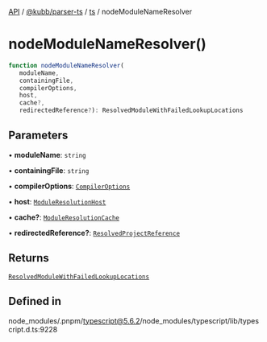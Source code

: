 [API](../../../../../packages.md) / [@kubb/parser-ts](../../../index.md) / [ts](../index.md) / nodeModuleNameResolver

# nodeModuleNameResolver()

```ts
function nodeModuleNameResolver(
   moduleName, 
   containingFile, 
   compilerOptions, 
   host, 
   cache?, 
   redirectedReference?): ResolvedModuleWithFailedLookupLocations
```

## Parameters

• **moduleName**: `string`

• **containingFile**: `string`

• **compilerOptions**: [`CompilerOptions`](../interfaces/CompilerOptions.md)

• **host**: [`ModuleResolutionHost`](../interfaces/ModuleResolutionHost.md)

• **cache?**: [`ModuleResolutionCache`](../interfaces/ModuleResolutionCache.md)

• **redirectedReference?**: [`ResolvedProjectReference`](../interfaces/ResolvedProjectReference.md)

## Returns

[`ResolvedModuleWithFailedLookupLocations`](../interfaces/ResolvedModuleWithFailedLookupLocations.md)

## Defined in

node\_modules/.pnpm/typescript@5.6.2/node\_modules/typescript/lib/typescript.d.ts:9228
